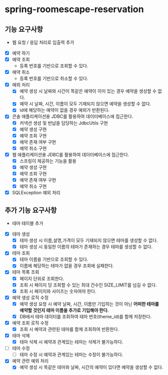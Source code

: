 # spring-roomescape-reservation

## 기능 요구사항
- 웹 요청 / 응답 처리로 입출력 추가
- [x] 예약 하기
- [x] 예약 조회
  - 등록 번호를 기반으로 조회할 수 있다.
- [x] 예약 취소
  - 등록 번호를 기반으로 취소할 수 있다.
- [x] 예외 처리
  - [x] 예약 생성 시 날짜와 시간이 똑같은 예약이 이미 있는 경우 예약을 생성할 수 없다.
  - [x] 예약 시 날짜, 시간, 이름이 모두 기재되지 않으면 예약을 생성할 수 없다.
  - [x] id에 해당하는 예약이 없을 경우 예외가 반환된다.
- [x] 콘솔 애플리케이션용 JDBC를 활용하여 데이터베이스에 접근한다.
  - [x] 커넥션 생성 및 반납을 담당하는 JdbcUtils 구현
  - [x] 예약 생성 구현
  - [x] 예약 조회 구현
  - [x] 예약 존재 여부 구현
  - [x] 예약 취소 구현
- [x] 웹 애플리케이션용 JDBC를 활용하여 데이터베이스에 접근한다.
  - [x] 스프링이 제공하는 기능을 활용
  - [x] 예약 생성 구현
  - [x] 예약 조회 구현
  - [x] 예약 존재 여부 구현
  - [x] 예약 취소 구현
- [x] SQLException 예외 처리

## 추가 기능 요구사항
- 테마 테이블 추가
- [x] 테마 생성
  - [x] 테마 생성 시 이름,설명,가격이 모두 기재되지 않으면 테마를 생성할 수 없다.
  - [x] 테마 생성 시 동일한 이름의 테마가 존재하는 경우 테마를 생성할 수 없다.
- [x] 테마 조회
  - [x] 테마 이름을 기반으로 조회할 수 있다.
  - [x] 이름에 해당하는 테마가 없을 경우 조회에 실패한다.
- [x] 테마 목록 조회
  - [x] 페이지 단위로 조회한다.
  - [x] 조회 시 페이지 당 조회할 수 있는 최대 건수인 SIZE_LIMIT를 넘길 수 없다.
  - [x] 조회 시 페이지와 사이즈는 숫자여야 한다.
- [x] 예약 생성 로직 수정
  - [x] 예약 생성 요청 시 예약 날짜, 시간, 이름만 기입하는 것이 아닌 **어떠한 테마를 예약할 것인지 테마 이름을 추가로 기입해야 한다.**
  - [x] DB에서 테마 데이터를 조회하여 테마 번호(theme_id)를 함께 저장한다.
- [x] 예약 조회 로직 수정
  - [x] 조회 시 예약과 관련된 테마를 함께 조회하여 반환한다.
- [x] 테마 삭제
  - [x] 테마 삭제 시 예약과 관계있는 테마는 삭제가 불가능하다.
- [ ] 테마 수정
  - [ ] 테마 수정 시 예약과 관계있는 테마는 수정이 불가능하다.
- [x] 예약 관련 예외 처리
  - [x] 예약 생성 시 똑같은 테마와 날짜, 시간의 예약이 있다면 예약을 생성할 수 없다.
